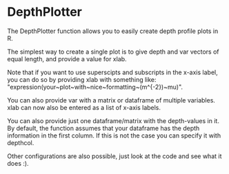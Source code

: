 # DepthPlotter

The DepthPlotter function allows you to easily create depth profile plots in R. 

The simplest way to create a single plot is to give depth and var vectors of equal length, and provide a value for xlab. 

Note that if you want to use superscipts and subscripts in the x-axis label, you can do so by providing xlab with something like: "expression(your~plot~with~nice~formatting~(m^{-2})~mu)".

You can also provide var with a matrix or dataframe of multiple variables. xlab can now also be entered as a list of x-axis labels.

You can also provide just one dataframe/matrix with the depth-values in it. By default, the function assumes that your dataframe has the depth information in the first column. If this is not the case you can specify it with depthcol. 

Other configurations are also possible, just look at the code and see what it does :).

